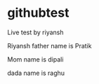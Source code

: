 # githubtest

Live test by riyansh



Riyansh father name is Pratik


Mom name is dipali


dada name is raghu

